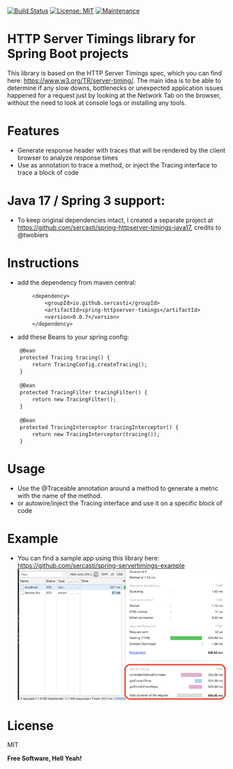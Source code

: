 [![Build Status](https://travis-ci.com/sercasti/spring-httpserver-timings.svg?branch=master)](https://travis-ci.org/sercasti/spring-httpserver-timings)
[![License: MIT](https://img.shields.io/badge/License-MIT-yellow.svg)](https://opensource.org/licenses/MIT)
[![Maintenance](https://img.shields.io/badge/Maintained%3F-yes-green.svg)](https://GitHub.com/sercasti/spring-httpserver-timings/graphs/commit-activity)


# HTTP Server Timings library for Spring Boot projects

This library is based on the HTTP Server Timings spec, which you can find here: https://www.w3.org/TR/server-timing/. The main idea is to be able to determine if any slow downs, bottlenecks or unexpected application issues happened for a request just by looking at the Network Tab on the browser, without the need to look at console logs or installing any tools.

# Features
  - Generate response header with traces that will be rendered by the client browser to analyze response times
  - Use as annotation to trace a method, or inject the Tracing interface to trace a block of code
  
# Java 17 / Spring 3 support:
  - To keep original dependencies intact, I created a separate project at https://github.com/sercasti/spring-httpserver-timings-java17, credits to @twobiers

# Instructions
  - add the dependency from maven central:
```
        <dependency>
            <groupId>io.github.sercasti</groupId>
            <artifactId>spring-httpserver-timings</artifactId>
            <version>0.0.7</version>
        </dependency>
```
  
  - add these Beans to your spring config:
```
    @Bean
    protected Tracing tracing() {
        return TracingConfig.createTracing();
    }

    @Bean
    protected TracingFilter tracingFilter() {
        return new TracingFilter();
    }
    
    @Bean
    protected TracingInterceptor tracingInterceptor() {
        return new TracingInterceptor(tracing());
    }
```
# Usage
  - Use the @Traceable annotation around a method to generate a metric with the name of the method.
  - or autowire/inject the Tracing interface and use it on a specific block of code

# Example
  - You can find a sample app using this library here: https://github.com/sercasti/spring-servertimings-example
  ![](https://github.com/sercasti/spring-servertimings-example/raw/master/images/Example.png)
  
# License
  MIT


**Free Software, Hell Yeah!**
